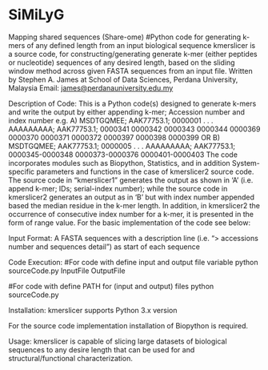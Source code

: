 # SiMiLyG
Mapping shared sequences (Share-ome)
#Python code for generating k-mers of any defined length from an input biological sequence
kmerslicer is a source code, for constructing/generating generate k-mer (either peptides or nucleotide) sequences of any desired length, based on the sliding window method across given FASTA sequences from an input file.
Written by Stephen A. James at School of Data Sciences, Perdana University, Malaysia 
Email: james@perdanauniversity.edu.my

Description of Code:
This is a Python code(s) designed to generate k-mers and write the output by either appending 
k-mer; Accession number and index number e.g.
A)
MSDTGQMEE; AAK77753.1; 0000001
.
.
.
AAAAAAAAA; AAK77753.1; 0000341 0000342 0000343 0000344 0000369 0000370 0000371 0000372 0000397 0000398 0000399
OR
B)
MSDTGQMEE; AAK77753.1; 0000005
.
.
.
AAAAAAAAA; AAK77753.1; 0000345-0000348 0000373-0000376 0000401-0000403
The code incorporates modules such as Biopython, Statistics, and in addition System-specific parameters and functions in the case of kmerslicer2 source code. The source code in “kmerslicer1” generates the output as shown in ‘A’  (i.e. append  k-mer; IDs;  serial-index number); while the source code in kmerslicer2 generates an output as in ‘B’ but with index number appended based the median residue in the k-mer length. In addition, in kmerslicer2 the occurrence of consecutive index number for a k-mer, it is presented in the form of range value.   For the basic implementation of the code see below: 

Input Format:
A FASTA sequences with a description line (i.e. “> accessions number and sequences detail”) as start of each sequence

Code Execution:
#For code with define input and output file variable 
python sourceCode.py InputFile OutputFile

#For code with define PATH for (input and output) files
python sourceCode.py

Installation:
kmerslicer supports Python 3.x version

For the source code implementation installation of Biopython is required.

Usage: 
kmerslicer is capable of slicing large datasets of biological sequences to any desire length that can be used for and structural/functional characterization.

